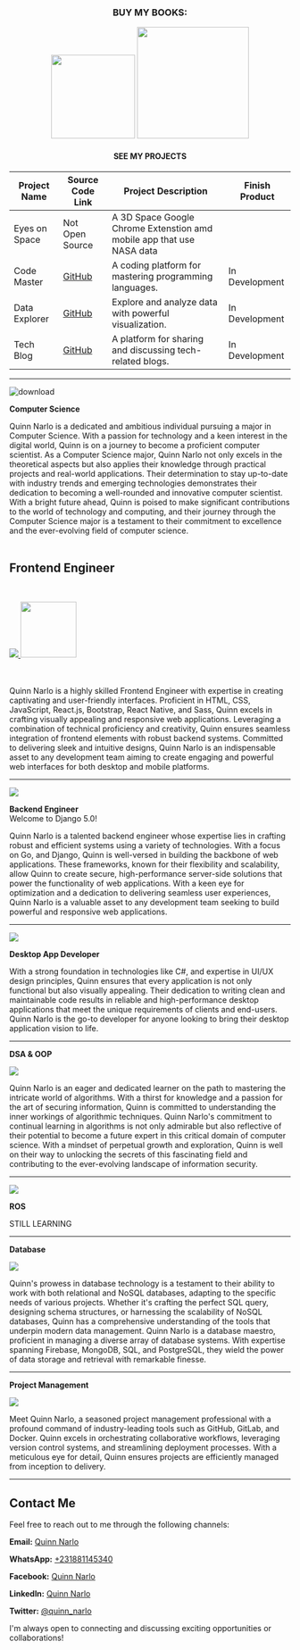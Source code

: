 <div align="center">
  
###  BUY MY BOOKS:

<p align="center">

<img src="https://github.com/pyquinnnarlo/pyquinnnarlo/assets/105549100/e1bdb192-ec77-4d87-b71a-46a3ac3f779e" width="150" />
<img src="https://github.com/pyquinnnarlo/pyquinnnarlo/assets/105549100/31098295-4c9f-4eb0-aeb4-c453e26c3a4f" width="200" />
</p>

#### SEE MY PROJECTS

| Project Name        | Source Code Link                            | Project Description                                    | Finish Product                     |
|---------------------|--------------------------------------------|--------------------------------------------------------|--------------------------------------
| Eyes on Space     | Not Open Source | A 3D Space Google Chrome Extenstion amd mobile app that use NASA data                             |
| Code Master         | [GitHub](https://github.com/code-master)    | A coding platform for mastering programming languages. | In Development
| Data Explorer       | [GitHub](https://github.com/data-explorer)  | Explore and analyze data with powerful visualization.   | In Development
| Tech Blog           | [GitHub](https://github.com/tech-blog)      | A platform for sharing and discussing tech-related blogs.| In Development




</div>  

<hr />

<div align="left">
  
![download](https://github.com/pyquinnnarlo/pyquinnnarlo/assets/105549100/4900c097-4556-4aea-9e7b-a3ebc3718c40)


</div>

<div align="left">
  
**Computer Science**
</div>
Quinn Narlo is a dedicated and ambitious individual pursuing a major in Computer Science. With a passion for technology and a keen interest in the digital world, Quinn is on a journey to become a proficient computer scientist. As a Computer Science major, Quinn Narlo not only excels in the theoretical aspects but also applies their knowledge through practical projects and real-world applications. Their determination to stay up-to-date with industry trends and emerging technologies demonstrates their dedication to becoming a well-rounded and innovative computer scientist. With a bright future ahead, Quinn is poised to make significant contributions to the world of technology and computing, and their journey through the Computer Science major is a testament to their commitment to excellence and the ever-evolving field of computer science.
</div>
<br />
<br />




## **Frontend Engineer**
<br />
<div align="left">
<p align="left">
  <a href="https://skillicons.dev">
    <img src="https://skillicons.dev/icons?i=html,css,bootstrap,tailwind,sass,js,react,react,next" />
    <img src="https://github.com/pyquinnnarlo/pyquinnnarlo/assets/105549100/05903e8c-47c0-45d6-a4b2-10aa54ceb646" width="100"/>
  </a>
</p>
<div align="left">

<br />
<br />
Quinn Narlo is a highly skilled Frontend Engineer with expertise in creating captivating and user-friendly interfaces. Proficient in HTML, CSS, JavaScript, React.js, Bootstrap, React Native, and Sass, Quinn excels in crafting visually appealing and responsive web applications. Leveraging a combination of technical proficiency and creativity, Quinn ensures seamless integration of frontend elements with robust backend systems. Committed to delivering sleek and intuitive designs, Quinn Narlo is an indispensable asset to any development team aiming to create engaging and powerful web interfaces for both desktop and mobile platforms.
<hr />
</div>

<div align="left">
<p align="left">
  <a href="https://skillicons.dev">
    <img src="https://skillicons.dev/icons?i=django,express,fastapi,spring" />
  </a>
</p>
  


**Backend Engineer**
<br />
Welcome to Django 5.0!

</div>

Quinn Narlo is a talented backend engineer whose expertise lies in crafting robust and efficient systems using a variety of technologies. With a focus on Go, and Django, Quinn is well-versed in building the backbone of web applications. These frameworks, known for their flexibility and scalability, allow Quinn to create secure, high-performance server-side solutions that power the functionality of web applications. With a keen eye for optimization and a dedication to delivering seamless user experiences, Quinn Narlo is a valuable asset to any development team seeking to build powerful and responsive web applications.
<hr />
</div>


<div align="left">

<p align="left">
  <a href="https://skillicons.dev">
    <img src="https://skillicons.dev/icons?i=cs,qt" />
  </a>
</p>

**Desktop App Developer**

With a strong foundation in technologies like C#, and expertise in UI/UX design principles, Quinn ensures that every application is not only functional but also visually appealing. Their dedication to writing clean and maintainable code results in reliable and high-performance desktop applications that meet the unique requirements of clients and end-users. Quinn Narlo is the go-to developer for anyone looking to bring their desktop application vision to life.
<hr />


</div>


<div align="left">
  
**DSA & OOP**

<p align="left">
  <a href="https://skillicons.dev">
    <img src="https://skillicons.dev/icons?i=java,cs,python" />
  </a>
</p>


Quinn Narlo is an eager and dedicated learner on the path to mastering the intricate world of algorithms. With a thirst for knowledge and a passion for the art of securing information, Quinn is committed to understanding the inner workings of algorithmic techniques. Quinn Narlo's commitment to continual learning in algorithms is not only admirable but also reflective of their potential to become a future expert in this critical domain of computer science. With a mindset of perpetual growth and exploration, Quinn is well on their way to unlocking the secrets of this fascinating field and contributing to the ever-evolving landscape of information security.
<hr />

</div>



<div align="left">

<p align="left">
  <a href="https://skillicons.dev">
    <img src="https://skillicons.dev/icons?i=c,cpp,python" />
  </a>
</p>


**ROS**
<br />

STILL LEARNING

<hr />
</div>




<div align="left">
  
**Database**

<p align="left">
  <a href="https://skillicons.dev">
    <img src="https://skillicons.dev/icons?i=postgres,firebase,mongodb,sqlite,redis" />
  </a>
</p>

Quinn's prowess in database technology is a testament to their ability to work with both relational and NoSQL databases, adapting to the specific needs of various projects. Whether it's crafting the perfect SQL query, designing schema structures, or harnessing the scalability of NoSQL databases, Quinn has a comprehensive understanding of the tools that underpin modern data management. Quinn Narlo is a database maestro, proficient in managing a diverse array of database systems. With expertise spanning Firebase, MongoDB, SQL, and PostgreSQL, they wield the power of data storage and retrieval with remarkable finesse.
<hr />

</div>


<div align="left">

  
**Project Management**
<p align="left">
  <a href="https://skillicons.dev">
    <img src="https://skillicons.dev/icons?i=gitlab,github,docker,ngnix" />
  </a>
</p>

Meet Quinn Narlo, a seasoned project management professional with a profound command of industry-leading tools such as GitHub, GitLab, and Docker. Quinn excels in orchestrating collaborative workflows, leveraging version control systems, and streamlining deployment processes. With a meticulous eye for detail, Quinn ensures projects are efficiently managed from inception to delivery.

</div>
<hr />


## Contact Me

Feel free to reach out to me through the following channels:

**Email:** [Quinn Narlo](mailto:pyquinnnarlo@gmail.com)

**WhatsApp:** [+231881145340](tel:+231881145340)

**Facebook:** [Quinn Narlo](https://www.facebook.com/pyquinnnarlo)

**LinkedIn:** [Quinn Narlo](https://www.linkedin.com/in/quinn-narlo-b0ab4724a/)

**Twitter:** [@quinn_narlo](https://twitter.com/quinn_narlo)

I'm always open to connecting and discussing exciting opportunities or collaborations!
